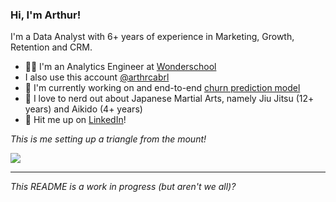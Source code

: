 ### Hi, I'm Arthur! 

I'm a Data Analyst with 6+ years of experience in Marketing, Growth, Retention and CRM. 

- 👨‍💻 I'm an Analytics Engineer at [Wonderschool](www.wonderschool.com)
- I also use this account [@arthrcabrl](https://github.com/arthrcabrl)
- 🤖 I'm currently working on and end-to-end [churn prediction model](https://github.com/arthurcab/ecommerce-churn-prediction)
- 🥋 I love to nerd out about Japanese Martial Arts, namely Jiu Jitsu (12+ years) and Aikido (4+ years)
- 📩 Hit me up on [LinkedIn](https://www.linkedin.com/in/arthur-cab/)!


_This is me setting up a triangle from the mount!_

![](https://github.com/arthurcab/arthurcab/blob/main/triangulo%20montada.gif)


---

_This README is a work in progress (but aren't we all)?_


